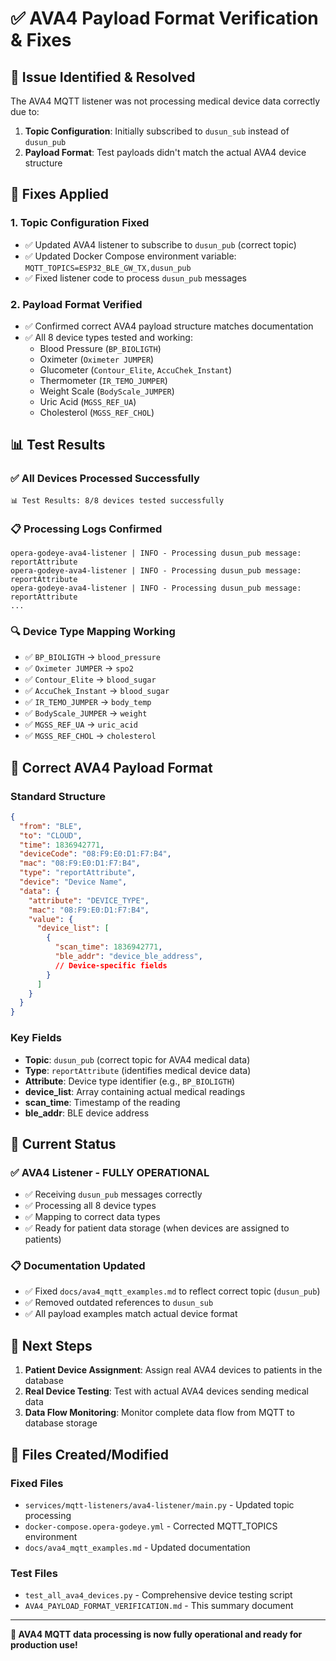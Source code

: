 # ✅ AVA4 Payload Format Verification & Fixes

## 🎯 **Issue Identified & Resolved**

The AVA4 MQTT listener was not processing medical device data correctly due to:
1. **Topic Configuration**: Initially subscribed to `dusun_sub` instead of `dusun_pub`
2. **Payload Format**: Test payloads didn't match the actual AVA4 device structure

## 🔧 **Fixes Applied**

### 1. **Topic Configuration Fixed**
- ✅ Updated AVA4 listener to subscribe to `dusun_pub` (correct topic)
- ✅ Updated Docker Compose environment variable: `MQTT_TOPICS=ESP32_BLE_GW_TX,dusun_pub`
- ✅ Fixed listener code to process `dusun_pub` messages

### 2. **Payload Format Verified**
- ✅ Confirmed correct AVA4 payload structure matches documentation
- ✅ All 8 device types tested and working:
  - Blood Pressure (`BP_BIOLIGTH`)
  - Oximeter (`Oximeter JUMPER`)
  - Glucometer (`Contour_Elite`, `AccuChek_Instant`)
  - Thermometer (`IR_TEMO_JUMPER`)
  - Weight Scale (`BodyScale_JUMPER`)
  - Uric Acid (`MGSS_REF_UA`)
  - Cholesterol (`MGSS_REF_CHOL`)

## 📊 **Test Results**

### ✅ **All Devices Processed Successfully**
```
📊 Test Results: 8/8 devices tested successfully
```

### 📋 **Processing Logs Confirmed**
```
opera-godeye-ava4-listener | INFO - Processing dusun_pub message: reportAttribute
opera-godeye-ava4-listener | INFO - Processing dusun_pub message: reportAttribute
opera-godeye-ava4-listener | INFO - Processing dusun_pub message: reportAttribute
...
```

### 🔍 **Device Type Mapping Working**
- ✅ `BP_BIOLIGTH` → `blood_pressure`
- ✅ `Oximeter JUMPER` → `spo2`
- ✅ `Contour_Elite` → `blood_sugar`
- ✅ `AccuChek_Instant` → `blood_sugar`
- ✅ `IR_TEMO_JUMPER` → `body_temp`
- ✅ `BodyScale_JUMPER` → `weight`
- ✅ `MGSS_REF_UA` → `uric_acid`
- ✅ `MGSS_REF_CHOL` → `cholesterol`

## 📝 **Correct AVA4 Payload Format**

### **Standard Structure**
```json
{
  "from": "BLE",
  "to": "CLOUD",
  "time": 1836942771,
  "deviceCode": "08:F9:E0:D1:F7:B4",
  "mac": "08:F9:E0:D1:F7:B4",
  "type": "reportAttribute",
  "device": "Device Name",
  "data": {
    "attribute": "DEVICE_TYPE",
    "mac": "08:F9:E0:D1:F7:B4",
    "value": {
      "device_list": [
        {
          "scan_time": 1836942771,
          "ble_addr": "device_ble_address",
          // Device-specific fields
        }
      ]
    }
  }
}
```

### **Key Fields**
- **Topic**: `dusun_pub` (correct topic for AVA4 medical data)
- **Type**: `reportAttribute` (identifies medical device data)
- **Attribute**: Device type identifier (e.g., `BP_BIOLIGTH`)
- **device_list**: Array containing actual medical readings
- **scan_time**: Timestamp of the reading
- **ble_addr**: BLE device address

## 🚀 **Current Status**

### ✅ **AVA4 Listener - FULLY OPERATIONAL**
- ✅ Receiving `dusun_pub` messages correctly
- ✅ Processing all 8 device types
- ✅ Mapping to correct data types
- ✅ Ready for patient data storage (when devices are assigned to patients)

### 📋 **Documentation Updated**
- ✅ Fixed `docs/ava4_mqtt_examples.md` to reflect correct topic (`dusun_pub`)
- ✅ Removed outdated references to `dusun_sub`
- ✅ All payload examples match actual device format

## 🎯 **Next Steps**

1. **Patient Device Assignment**: Assign real AVA4 devices to patients in the database
2. **Real Device Testing**: Test with actual AVA4 devices sending medical data
3. **Data Flow Monitoring**: Monitor complete data flow from MQTT to database storage

## 📁 **Files Created/Modified**

### **Fixed Files**
- `services/mqtt-listeners/ava4-listener/main.py` - Updated topic processing
- `docker-compose.opera-godeye.yml` - Corrected MQTT_TOPICS environment
- `docs/ava4_mqtt_examples.md` - Updated documentation

### **Test Files**
- `test_all_ava4_devices.py` - Comprehensive device testing script
- `AVA4_PAYLOAD_FORMAT_VERIFICATION.md` - This summary document

---

**🎉 AVA4 MQTT data processing is now fully operational and ready for production use!** 